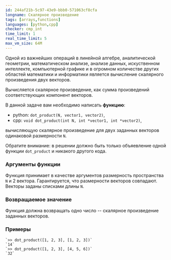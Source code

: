 ```yaml
---
id: 244af21b-5c97-43e9-bbb0-571063cf8cfa
longname: Скалярное произведение
tags: [arrays,functions]
languages: [python,cpp]
checker: cmp_int
time_limit: 1
real_time_limit: 5
max_vm_size: 64M
---
```


Одной из важнейших операций в линейной алгебре, аналитической геометрии, математическом анализе, анализе данных, искуственном интеллекте, компьютерной графике и в огромном количестве других областей математики и информатики является вычисление скалярного произведения двух векторов.

Вычисляется скалярное произведение, как сумма произведений соответствующих компонент векторов.

В данной задаче вам необходимо написать **функцию**:

+ python: `dot_product(N, vector1, vector2)`, 
+ cpp: `void dot_product(int N, int *vector1, int *vector2)`,

вычисляющую скалярное произведение для двух заданных векторов одинаковой размерности `N`.

Обратите внимание: в решении должно быть только объяевление одной функции `dot_product` и никакого другого кода.

### Аргументы функции

Функция принимает в качестве аргументов размерность пространства `N` и 2 вектора. Гарантируется, что размерности векторов совпадают.
Векторы заданы списками длины `N`.

### Возвращаемое значение

Функция должна возвращать одно число -- скалярное произведение заданных векторов.

### Примеры

    `>> dot_product([1, 2, 3], [1, 2, 3])`
    `14`
    `>> dot_product([1, 2, 3], [4, 5, 6])`
    `32`
